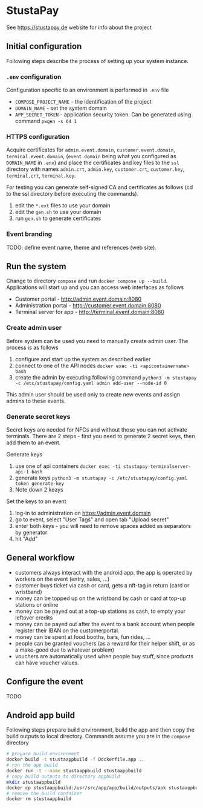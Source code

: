 # StustaPay

See https://stustapay.de website for info about the project

## Initial configuration

Following steps describe the process of setting up your system instance.

### `.env` configuration

Configuration specific to an environment is performed in `.env` file

- `COMPOSE_PROJECT_NAME` - the identification of the project
- `DOMAIN_NAME` - set the system domain
- `APP_SECRET_TOKEN` - application security token. Can be generated using command `pwgen -s 64 1`

### HTTPS configuration

Acquire certificates for `admin.event.domain`, `customer.event.domain`, `terminal.event.domain`,  (`event.domain` being what you configured as `DOMAIN_NAME` in `.env`) and place the certificates and key files to the `ssl` directory with names `admin.crt`, `admin.key`, `customer.crt`, `customer.key`, `terminal.crt`, `terminal.key`.

For testing you can generate self-signed CA and certificates as follows (cd to the ssl directory before executing the commands). 
1. edit the `*.ext` files to use your domain
2. edit the `gen.sh` to use your domain
3. run `gen.sh` to generate certificates

### Event branding

TODO: define event name, theme and references (web site).

## Run the system

Change to directory `compose` and run `docker compose up --build`. Applications will start up and you can access web interfaces as follows
- Customer portal - http://admin.event.domain:8080
- Administration portal - http://customer.event.domain:8080
- Terminal server for app - http://terminal.event.domain:8080

### Create admin user

Before system can be used you need to manually create admin user. The process is as follows

1. configure and start up the system as described earlier
2. connect to one of the API nodes `docker exec -ti <apicontainername> bash`
3. create the admin by executing following command `python3 -m stustapay -c /etc/stustapay/config.yaml admin add-user --node-id 0`

This admin user should be used only to create new events and assign admins to these events.

### Generate secret keys

Secret keys are needed for NFCs and without those you can not activate terminals. There are 2 steps - first you need to generate 2 secret keys, then add them to an event.

Generate keys
1. use one of api containers `docker exec -ti stustapay-terminalserver-api-1 bash`
2. generate keys `python3 -m stustapay -c /etc/stustapay/config.yaml token generate-key`
3. Note down 2 keays 

Set the keys to an event
1. log-in to administration on https://admin.event.domain
2. go to event, select "User Tags" and open tab "Upload secret"
3. enter both keys - you will need to remove spaces added as separators by generator
4. hit "Add"

## General workflow

- customers always interact with the android app. the app is operated by workers on the event (entry, sales, ...)
- customer buys ticket via cash or card, gets a nft-tag in return (card or wristband)
- money can be topped up on the wristband by cash or card at top-up stations or online
- money can be payed out at a top-up stations as cash, to empty your leftover credits
- money can be payed out after the event to a bank account when people register their IBAN on the customerportal.
- money can be spent at food booths, bars, fun rides, ...
- people can be granted vouchers (as a reward for their helper shift, or as a make-good due to whatever problem)
- vouchers are automatically used when people buy stuff, since products can have voucher values.

## Configure the event

TODO

## Android app build

Following steps prepare build environment, build the app and then copy the build outputs to local directory. Commands assume you are in the `compose` directory

```bash
# prepare build environment
docker build -t stustaappbuild -f Dockerfile.app ..
# run the app build
docker run -t --name stustaappbuild stustaappbuild
# copy build outputs to directory appbuild
mkdir stustaappbuild
docker cp stustaappbuild:/usr/src/app/app/build/outputs/apk stustaappbuild
# remove the build container
docker rm stustaappbuild
```
